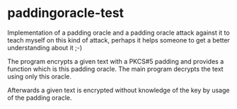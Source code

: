 paddingoracle-test
==================

Implementation of a padding oracle and a padding oracle attack against
it to teach myself on this kind of attack, perhaps it helps someone to
get a better understanding about it ;-)

The program encrypts a given text with a PKCS#5 padding and provides a
function which is this padding oracle. The main program decrypts the
text using only this oracle.

Afterwards a given text is encrypted without knowledge of the key by
usage of the padding oracle.
